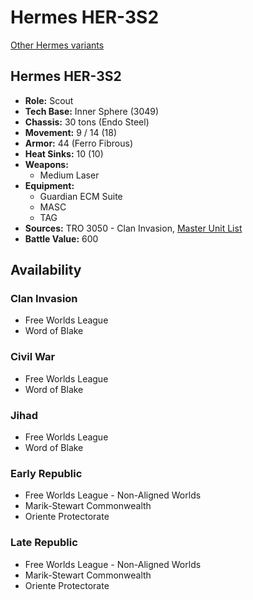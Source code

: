 # Hermes HER-3S2

[Other Hermes variants](../hermes.md)

## Hermes HER-3S2
- **Role:** Scout
- **Tech Base:** Inner Sphere (3049)
- **Chassis:** 30 tons (Endo Steel)
- **Movement:** 9 / 14 (18)
- **Armor:** 44 (Ferro Fibrous)
- **Heat Sinks:** 10 (10)
- **Weapons:**
  - Medium Laser
- **Equipment:**
  - Guardian ECM Suite
  - MASC
  - TAG
- **Sources:** TRO 3050 - Clan Invasion, [Master Unit List](http://masterunitlist.info/Unit/Details/1491/hermes-her-3s2)
- **Battle Value:** 600

## Availability

### Clan Invasion
- Free Worlds League
- Word of Blake

### Civil War
- Free Worlds League
- Word of Blake

### Jihad
- Free Worlds League
- Word of Blake

### Early Republic
- Free Worlds League - Non-Aligned Worlds
- Marik-Stewart Commonwealth
- Oriente Protectorate

### Late Republic
- Free Worlds League - Non-Aligned Worlds
- Marik-Stewart Commonwealth
- Oriente Protectorate

